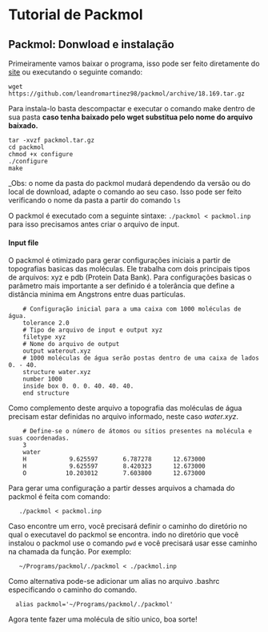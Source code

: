 # Tutorial de Packmol

## Packmol: Donwload e instalação

Primeiramente vamos baixar o programa, isso pode ser feito diretamente do [site](http://m3g.iqm.unicamp.br/packmol/download.shtml) ou
executando o seguinte comando:

`wget https://github.com/leandromartinez98/packmol/archive/18.169.tar.gz`

Para instala-lo basta descompactar e executar o comando make dentro de sua pasta **caso tenha baixado pelo wget substitua pelo nome do arquivo baixado.**

```
tar -xvzf packmol.tar.gz
cd packmol
chmod +x configure
./configure
make
```

_Obs: o nome da pasta do packmol mudará dependendo da versão ou do local de download, adapte o comando ao seu caso. Isso pode ser feito
verificando o nome da pasta a partir do comando `ls`

O packmol é executado com a seguinte sintaxe: `./packmol < packmol.inp` para isso precisamos antes criar o arquivo de input.

#### Input file 
O packmol é otimizado para gerar configurações iniciais a partir de topografias basicas das moléculas. Ele trabalha com dois principais
tipos de arquivos: xyz e pdb (Protein Data Bank). Para configurações basicas o parâmetro mais importante a ser definido é a tolerância
que define a distância minima em Angstrons entre duas partículas.

```   
    # Configuração inicial para a uma caixa com 1000 moléculas de água.
    tolerance 2.0
    # Tipo de arquivo de input e output xyz
    filetype xyz
    # Nome do arquivo de output
    output waterout.xyz
    # 1000 moléculas de água serão postas dentro de uma caixa de lados 0. - 40.
    structure water.xyz
    number 1000 
    inside box 0. 0. 0. 40. 40. 40. 
    end structure
```
Como complemento deste arquivo a topografia das moléculas de água precisam estar definidas no arquivo informado, neste caso _water.xyz_.

```
    # Define-se o número de átomos ou sítios presentes na molécula e suas coordenadas.
    3 
    water
    H            9.625597       6.787278      12.673000 
    H            9.625597       8.420323      12.673000 
    O           10.203012       7.603800      12.673000 
```

Para gerar uma configuração a partir desses arquivos a chamada do packmol é feita com comando:

`   ./packmol < packmol.inp`

Caso encontre um erro, você precisará definir o caminho do diretório no qual o executavel do packmol se encontra. indo no diretório que
você instalou o packmol use o comando `pwd` e você precisará usar esse caminho na chamada da função. Por exemplo:

`   ~/Programs/packmol/./packmol < ./packmol.inp`

Como alternativa pode-se adicionar um alias no arquivo .bashrc especificando o caminho do comando.

`  alias packmol='~/Programs/packmol/./packmol'`

Agora tente fazer uma molécula de sítio unico, boa sorte!
